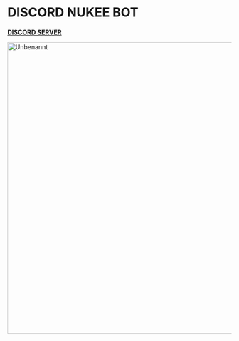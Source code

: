 # DISCORD NUKEE BOT

**[DISCORD SERVER](https://discord.gg/pgC879KAwX)**

<img width="654" alt="Unbenannt" src="https://github.com/QUSENK/Nuke-bot/assets/109237205/3723af95-e8c2-463f-bde2-fd8108952555">

